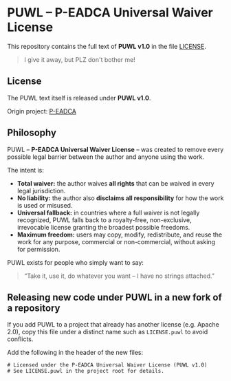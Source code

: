 # PUWL – P-EADCA Universal Waiver License

This repository contains the full text of **PUWL v1.0** in the file [LICENSE](LICENSE).

> I give it away, but PLZ don't bother me!

## License

The PUWL text itself is released under **PUWL v1.0**.

Origin project: [P-EADCA](https://github.com/balihb/P-EADCA)

## Philosophy

PUWL – **P-EADCA Universal Waiver License** – was created to remove
every possible legal barrier between the author and anyone using the work.

The intent is:

- **Total waiver:** the author waives **all rights** that can be waived in every legal jurisdiction.
- **No liability:** the author also **disclaims all responsibility** for how the work is used or misused.
- **Universal fallback:** in countries where a full waiver is not legally recognized,
  PUWL falls back to a royalty-free, non-exclusive, irrevocable license granting the broadest possible freedoms.
- **Maximum freedom:** users may copy, modify, redistribute, and reuse the work for any purpose,
  commercial or non-commercial, without asking for permission.

PUWL exists for people who simply want to say:
> “Take it, use it, do whatever you want – I have no strings attached.”

## Releasing new code under PUWL in a new fork of a repository

If you add PUWL to a project that already has another license
(e.g. Apache 2.0), copy this file under a distinct name such as
`LICENSE.puwl` to avoid conflicts.

Add the following in the header of the new files:

```text
# Licensed under the P-EADCA Universal Waiver License (PUWL v1.0)
# See LICENSE.puwl in the project root for details.
```

